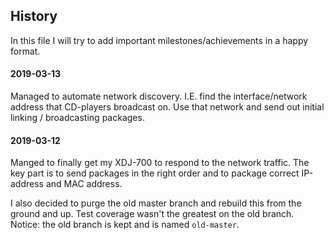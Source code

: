 ## History

In this file I will try to add important milestones/achievements in a happy format.

#### 2019-03-13
Managed to automate network discovery. I.E. find the interface/network address that CD-players
broadcast on. Use that network and send out initial linking / broadcasting packages.

#### 2019-03-12
Manged to finally get my XDJ-700 to respond to the network traffic.
The key part is to send packages in the right order and to package correct IP-address and MAC address.

I also decided to purge the old master branch and rebuild this from the ground and up.
Test coverage wasn't the greatest on the old branch. Notice: the old branch is kept and is named `old-master`.
